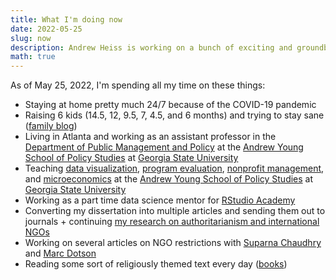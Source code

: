 ```yaml
---
title: What I'm doing now
date: 2022-05-25
slug: now
description: Andrew Heiss is working on a bunch of exciting and groundbreaking projects
math: true
---
```


As of May 25, 2022, I'm spending all my time on these things:

* Staying at home pretty much 24/7 because of the COVID-19 pandemic
* Raising 6 kids (14.5, 12, 9.5, 7, 4.5, and 6 months) and trying to stay sane ([family blog](http://www.heissatopia.com/))
* Living in Atlanta and working as an assistant professor in the [Department of Public Management and Policy](https://aysps.gsu.edu/public-management-policy/) at the [Andrew Young School of Policy Studies](https://aysps.gsu.edu/) at [Georgia State University](https://www.gsu.edu/)
* Teaching [data visualization](https://datavizs21.classes.andrewheiss.com/), [program evaluation](https://evalsp22.classes.andrewheiss.com/), [nonprofit management](https://nonprofitsp22.classes.andrewheiss.com), and [microeconomics](https://econsp21.classes.andrewheiss.com/) at the [Andrew Young School of Policy Studies](https://aysps.gsu.edu/) at [Georgia State University](https://www.gsu.edu/)
* Working as a part time data science mentor for [RStudio Academy](https://www.rstudio.com/academy)
* Converting my dissertation into multiple articles and sending them out to journals + continuing [my research on authoritarianism and international NGOs](https://www.ingoresearch.org/)
* Working on several articles on NGO restrictions with [Suparna Chaudhry](http://www.suparnachaudhry.com/) and [Marc Dotson](https://marriottschool.byu.edu/directory/details?id=50683)
* Reading some sort of religiously themed text every day ([books](https://www.goodreads.com/review/list/2733632-andrew-heiss?shelf=religious))
